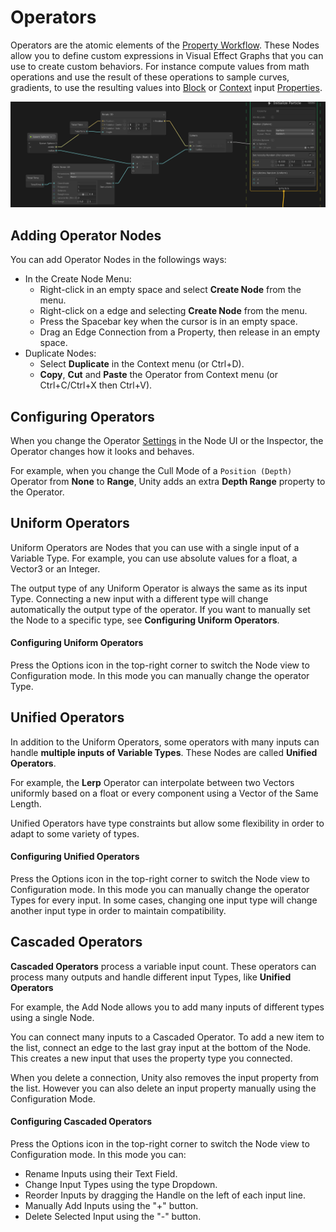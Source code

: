 # Operators

Operators are the atomic elements of the [Property Workflow](GraphLogicAndPhilosophy.md#property-workflow-horizontal-logic). These Nodes allow you to define custom expressions in Visual Effect Graphs that you can use to create custom behaviors. For instance compute values from math operations and use the result of these operations to sample curves, gradients, to use the resulting values into [Block](Blocks.md) or [Context](Contexts.md) input [Properties](Properties.md).

![A graph with a chain of connected Operators. A VFX Time Operator outputs Total Time to the A property of a Multiply (float) Operator. That Operator connects to the Coordinates property of a Value Noise 3D Operator. An Add (Position - Local) Operator then adds the Derivatives output of the Value Noise 3D Operator and the output of a Position Operator. The Add Operator connects to the Position parameter of a Set Position On Circle Context.](Images/Operators.png)

## Adding Operator Nodes

You can add Operator Nodes in the followings ways:

* In the Create Node Menu:
  * Right-click in an empty space and select **Create Node** from the menu.
  * Right-click on a edge and selecting **Create Node** from the menu.
  * Press the Spacebar key when the cursor is in an empty space.
  * Drag an Edge Connection from a Property, then release in an empty space.
* Duplicate Nodes:
  * Select **Duplicate** in the Context menu (or Ctrl+D).
  * **Copy**, **Cut** and **Paste** the Operator from Context menu (or Ctrl+C/Ctrl+X then Ctrl+V).

## Configuring Operators

When you change the Operator [Settings](GraphLogicAndPhilosophy.md#settings) in the Node UI or the Inspector, the Operator changes how it looks and behaves.

For example, when you change the Cull Mode of a `Position (Depth)` Operator from **None** to **Range**, Unity adds an extra **Depth Range** property to the Operator.

## Uniform Operators

Uniform Operators are Nodes that you can use with a single input of a Variable Type. For example, you can use absolute values for a float, a Vector3 or an Integer.

The output type of any Uniform Operator is always the same as its input Type. Connecting a new input with a different type will change automatically the output type of the operator. If you want to manually set the Node to a specific type, see **Configuring Uniform Operators**.

#### Configuring Uniform Operators

Press the Options icon in the top-right corner to switch the Node view to Configuration mode. In this mode you can manually change the operator Type.

## Unified Operators

In addition to the Uniform Operators, some operators with many inputs can handle **multiple inputs of Variable Types**. These Nodes are called **Unified Operators**.

For example, the **Lerp** Operator can interpolate between two Vectors uniformly based on a float or every component using a Vector of the Same Length.

Unified Operators have type constraints but allow some flexibility in order to adapt to some variety of types.

#### Configuring Unified Operators

Press the Options icon in the top-right corner to switch the Node view to Configuration mode. In this mode you can manually change the operator Types for every input. In some cases, changing one input type will change another input type in order to maintain compatibility.

## Cascaded Operators

**Cascaded Operators** process a variable input count. These operators can process many outputs and handle different input Types, like **Unified Operators**

For example, the Add Node allows you to add many inputs of different types using a single Node.

You can connect many inputs to a Cascaded Operator. To add a new item to the list, connect an edge to the last gray input at the bottom of the Node. This creates a new input that uses the property type you connected.

When you delete a connection, Unity also removes the input property from the list. However you can also delete an input property manually using the Configuration Mode.

#### Configuring Cascaded Operators

Press the Options icon in the top-right corner to switch the Node view to Configuration mode. In this mode you can:

* Rename Inputs using their Text Field.
* Change Input Types using the type Dropdown.
* Reorder Inputs by dragging the Handle on the left of each input line.
* Manually Add Inputs using the "+" button.
* Delete Selected Input using the "-" button.
